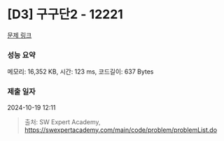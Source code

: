 # [D3] 구구단2 - 12221 

[문제 링크](https://swexpertacademy.com/main/code/problem/problemDetail.do?contestProbId=AXpz3dravpQDFATi) 

### 성능 요약

메모리: 16,352 KB, 시간: 123 ms, 코드길이: 637 Bytes

### 제출 일자

2024-10-19 12:11



> 출처: SW Expert Academy, https://swexpertacademy.com/main/code/problem/problemList.do